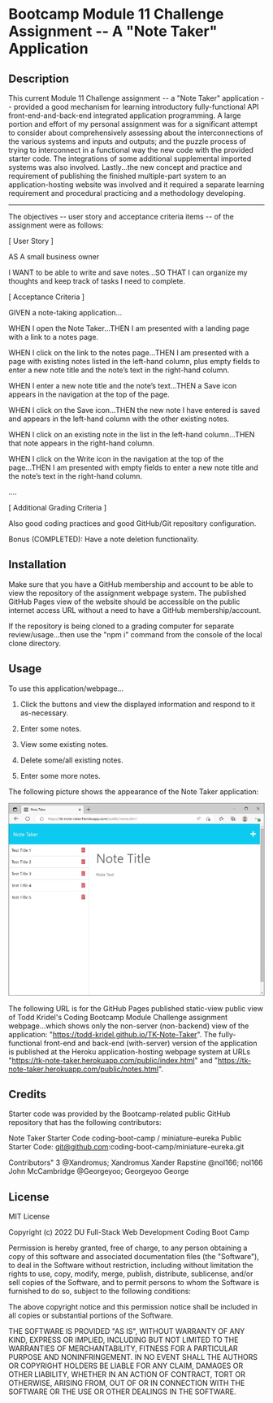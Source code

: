 # Bootcamp Module 11 Challenge Assignment -- A "Note Taker" Application


## Description

This current Module 11 Challenge assignment -- a "Note Taker" application -- provided a good mechanism for learning introductory fully-functional API front-end-and-back-end integrated application programming. A large portion and effort of my personal assignment was for a significant attempt to consider about comprehensively assessing about the interconnections of the various systems and inputs and outputs; and the puzzle process of trying to interconnect in a functional way the new code with the provided starter code. The integrations of some additional supplemental imported systems was also involved. Lastly...the new concept and practice and requirement of publishing the finished multiple-part system to an application-hosting website was involved and it required a separate learning requirement and procedural practicing and a methodology developing.

----

The objectives -- user story and acceptance criteria items -- of the assignment were as follows:

[ User Story ]

AS A small business owner

I WANT to be able to write and save notes...SO THAT I can organize my thoughts and keep track of tasks I need to complete.


[ Acceptance Criteria ]

GIVEN a note-taking application...

WHEN I open the Note Taker...THEN I am presented with a landing page with a link to a notes page.

WHEN I click on the link to the notes page...THEN I am presented with a page with existing notes listed in the left-hand column, plus empty fields to enter a new note title and the note’s text in the right-hand column.

WHEN I enter a new note title and the note’s text...THEN a Save icon appears in the navigation at the top of the page.

WHEN I click on the Save icon...THEN the new note I have entered is saved and appears in the left-hand column with the other existing notes.

WHEN I click on an existing note in the list in the left-hand column...THEN that note appears in the right-hand column.

WHEN I click on the Write icon in the navigation at the top of the page...THEN I am presented with empty fields to enter a new note title and the note’s text in the right-hand column.

....

[ Additional Grading Criteria ]

Also good coding practices and good GitHub/Git repository configuration.

Bonus (COMPLETED): Have a note deletion functionality.


## Installation

Make sure that you have a GitHub membership and account to be able to view the repository of the assignment webpage system. The published GitHub Pages view of the website should be accessible on the public internet access URL without a need to have a GitHub membership/account.

If the repository is being cloned to a grading computer for separate review/usage...then use the "npm i" command from the console of the local clone directory.


## Usage

To use this application/webpage...

1. Click the buttons and view the displayed information and respond to it as-necessary.

2. Enter some notes.

3. View some existing notes.

4. Delete some/all existing notes.

5. Enter some more notes.

The following picture shows the appearance of the Note Taker application:

![an example view of the appearance of the Note Taker application](./assets/images/Module_11_Mockup.jpg)

The following URL is for the GitHub Pages published static-view public view of Todd Kridel's Coding Bootcamp Module Challenge assignment webpage...which shows only the non-server (non-backend) view of the application: "https://todd-kridel.github.io/TK-Note-Taker". The fully-functional front-end and back-end (with-server) version of the application is published at the Heroku application-hosting webpage system at URLs "https://tk-note-taker.herokuapp.com/public/index.html" and "https://tk-note-taker.herokuapp.com/public/notes.html".


## Credits

Starter code was provided by the Bootcamp-related public GitHub repository that has the following contributors:

Note Taker Starter Code
coding-boot-camp / miniature-eureka
Public
Starter Code: git@github.com:coding-boot-camp/miniature-eureka.git

Contributors" 3
@Xandromus; Xandromus Xander Rapstine
@nol166; nol166 John McCambridge
@Georgeyoo; Georgeyoo George


## License

MIT License

Copyright (c) 2022 DU Full-Stack Web Development Coding Boot Camp

Permission is hereby granted, free of charge, to any person obtaining a copy
of this software and associated documentation files (the "Software"), to deal
in the Software without restriction, including without limitation the rights
to use, copy, modify, merge, publish, distribute, sublicense, and/or sell
copies of the Software, and to permit persons to whom the Software is
furnished to do so, subject to the following conditions:

The above copyright notice and this permission notice shall be included in all
copies or substantial portions of the Software.

THE SOFTWARE IS PROVIDED "AS IS", WITHOUT WARRANTY OF ANY KIND, EXPRESS OR
IMPLIED, INCLUDING BUT NOT LIMITED TO THE WARRANTIES OF MERCHANTABILITY,
FITNESS FOR A PARTICULAR PURPOSE AND NONINFRINGEMENT. IN NO EVENT SHALL THE
AUTHORS OR COPYRIGHT HOLDERS BE LIABLE FOR ANY CLAIM, DAMAGES OR OTHER
LIABILITY, WHETHER IN AN ACTION OF CONTRACT, TORT OR OTHERWISE, ARISING FROM,
OUT OF OR IN CONNECTION WITH THE SOFTWARE OR THE USE OR OTHER DEALINGS IN THE
SOFTWARE.

